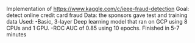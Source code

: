Implementation of https://www.kaggle.com/c/ieee-fraud-detection
Goal: detect online credit card fraud 
Data: the sponsors gave test and training data
Used:
-Basic, 3-layer Deep learning model that ran on GCP using 8 CPUs and 1 GPU.
-ROC AUC of 0.85 using 10 epochs. Finished in 5-7 minutes

